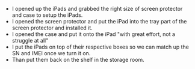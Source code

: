 - I opened up the iPads and grabbed the right size of screen protector and case to setup the iPads.<br>
- I opened the screen protector and put the iPad into the tray part of the screen protector and installed it. <br>
- I opened the case and put it onto the iPad "with great effort, not a struggle at all" <br>
- I put the iPads on top of their respective boxes so we can match up the SN and IMEI once we turn it on. <br>
- Than put them back on the shelf in the storage room. <br>
